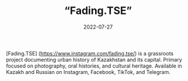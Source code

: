 ﻿---
countries: ["Kazakhstan"]
category: [“Local NGO"]
tags: [“general NGO”, “urban studies”, “cultural heritage”, “history” “instagram”, “facebook”, “tiktok”, “telegram”]
dates: []
data_type: [“qualitative”, “narratives”, “discourse”, “visual”, “archives”] 
title: [“Fading.TSE”]
date: [2022-07-27]
language: [“Russian”, “Kazakh”]
description: [Fading.TSE is a grassroots project documenting urban history of Kazakhstan and its capital.]
---

[Fading.TSE] (https://www.instagram.com/fading.tse/) is a grassroots project documenting urban history of Kazakhstan and its capital. Primary focused on photography, oral histories, and cultural heritage. Available in Kazakh and Russian on Instagram, Facebook, TikTok, and Telegram. 
